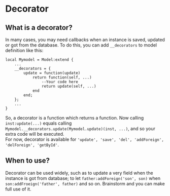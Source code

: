 # Decorator
## What is a decorator?
In many cases, you may need callbacks when an instance is saved, updated or got from the database. To do this, you can add `__decorators` to model definition like this:

	local Mymodel = Model:extend {
		...
		__decorators = {
			update = function(update)
				return function(self, ...)
					--Your code here
					return update(self, ...)
				end
			end;		
		};
		...
	}

So, a decorator is a function which returns a function. Now calling `inst:update(...)` equals calling `Mymodel.__decorators.update(Mymodel.update)(inst, ...)`, and so your extra code will be executed.  
For now, decorator is available for `'update', 'save', 'del', 'addForeign', 'delForeign', 'getById'`.  
## When to use?
Decorator can be used widely, such as to update a very field when the instance is got from database; to let `father:addForeign('son', son)` when `son:addFroeign('father', father)` and so on. Brainstorm and you can make full use of it.
